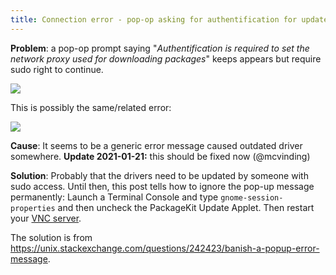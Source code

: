 ```yaml
---
title: Connection error - pop-op asking for authentification for update
---
```


**Problem**: a pop-op prompt saying "*Authentification is required to set the network proxy used for downloading packages*" keeps appears but require sudo right to continue.

![](../../../resources/wiki_images/wiki_images/Fig_4-1.png)

This is possibly the same/related error:

![](../../../resources/wiki_images/wiki_images/Fig_5-1.png)

**Cause**: It seems to be a generic error message caused outdated driver somewhere. **Update 2021-01-21:** this should be fixed now (@mcvinding)

**Solution**: Probably that the drivers need to be updated by someone with sudo access. Until then, this post tells how to ignore the pop-up message permanently: Launch a Terminal Console and type `gnome-session-properties` and then uncheck the PackageKit Update Applet. Then restart your [VNC server](../set-up-connection/03_Connect-to-Compute.md).

The solution is from https://unix.stackexchange.com/questions/242423/banish-a-popup-error-message.
